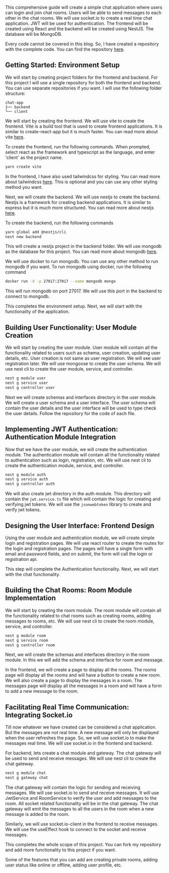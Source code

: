 This comprehensive guide will create a simple chat application where users can login and join chat rooms. Users will be able to send messages to each other in the chat rooms. We will use socket.io to create a real time chat application. JWT will be used for authentication. The frontend will be created using React and the backend will be created using NestJS. The database will be MongoDB.

Every code cannot be covered in this blog. So, I have created a repository with the complete code. You can find the repository [here]().

## Getting Started: Environment Setup

We will start by creating project folders for the frontend and backend. For this project I will use a single repository for both the frontend and backend. You can use separate repositories if you want. I will use the following folder structure:

```
chat-app
├── backend
└── client
```

We will start by creating the frontend. We will use vite to create the frontend. Vite is a build tool that is used to create frontend applications. It is similar to create-react-app but it is much faster. You can read more about vite [here](https://vitejs.dev/).

To create the frontend, run the following commands. When prompted, select react as the framework and typescript as the language, and enter 'client' as the project name.

```bash
yarn create vite
```

In the frontend, I have also used tailwindcss for styling. You can read more about tailwindcss [here](https://tailwindcss.com/). This is optional and you can use any other styling method you want.

Next, we will create the backend. We will use nestjs to create the backend. Nestjs is a framework for creating backend applications. It is similar to express but it is much more structured. You can read more about nestjs [here](https://nestjs.com/).

To create the backend, run the following commands

```bash
yarn global add @nestjs/cli
nest new backend
```

This will create a nestjs project in the backend folder. We will use mongodb as the database for this project. You can read more about mongodb [here](https://www.mongodb.com/).

We will use docker to run mongodb. You can use any other method to run mongodb if you want. To run mongodb using docker, run the following command

```bash
docker run -d -p 27017:27017 --name mongodb mongo
```

This will run mongodb on port 27017. We will use this port in the backend to connect to mongodb.

This completes the environment setup. Next, we will start with the functionality of the application.

## Building User Functionality: User Module Creation

We will start by creating the user module. User module will contain all the functionality related to users such as schema, user creation, updating user details, etc. User creation is not same as user registration. We will see user registration later.
We will use mongoose to create the user schema. We will use nest cli to create the user module, service, and controller.

```bash
nest g module user
nest g service user
nest g controller user
```

Next we will create schemas and interfaces directory in the user module. We will create a user schema and a user interface. The user schema will contain the user details and the user interface will be used to type check the user details. Follow the repository for the code of each file.

## Implementing JWT Authentication: Authentication Module Integration

Now that we have the user module, we will create the authentication module. The authentication module will contain all the functionality related to authentication such as login, registration, etc. We will use nest cli to create the authentication module, service, and controller.

```bash
nest g module auth
nest g service auth
nest g controller auth
```

We will also create jwt directory in the auth module. This directory will contain the `jwt.service.ts` file which will contain the logic for creating and verifying jwt tokens. We will use the `jsonwebtoken` library to create and verify jwt tokens.

## Designing the User Interface: Frontend Design

Using the user module and authentication module, we will create simple login and registration pages. We will use react router to create the routes for the login and registration pages. The pages will have a single form with email and password fields, and on submit, the form will call the login or registration api.

This step will complete the Authentication functionality. Next, we will start with the chat functionality.

## Building the Chat Rooms: Room Module Implementation

We will start by creating the room module. The room module will contain all the functionality related to chat rooms such as creating rooms, adding messages to rooms, etc. We will use nest cli to create the room module, service, and controller.

```bash
nest g module room
nest g service room
nest g controller room
```

Next, we will create the schemas and interfaces directory in the room module. In this we will add the schema and interface for room and message.

In the frontend, we will create a page to display all the rooms. The rooms page will display all the rooms and will have a button to create a new room. We will also create a page to display the messages in a room. The messages page will display all the messages in a room and will have a form to add a new message to the room.

## Facilitating Real Time Communication: Integrating Socket.io

Till now whatever we have created can be considered a chat application. But the messages are not real time. A new message will only be displayed when the user refreshes the page. So, we will use socket.io to make the messages real time. We will use socket.io in the frontend and backend.

For backend, lets create a chat module and gateway. The chat gateway will be used to send and receive messages. We will use nest cli to create the chat gateway.

```bash
nest g module chat
nest g gateway chat
```

The chat gateway will contain the logic for sending and receiving messages. We will use socket.io to send and receive messages. It will use JwtService and RoomService to verify the user and add messages to the room. All socket related functionality will be in the chat gateway. The chat gateway will emit the messages to all the users in the room when a new message is added to the room.

Similarly, we will use socket.io-client in the frontend to receive messages. We will use the useEffect hook to connect to the socket and receive messages.

This completes the whole scope of this project. You can fork my repository and
add more functionality to this project if you want.

Some of the features that you can add are creating private rooms, adding user status like online or offline, adding user profile, etc.
